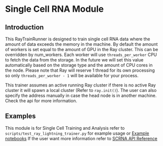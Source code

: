 
# Single Cell RNA Module

## Introduction

This RayTrainRunner is designed to train single cell RNA data where the amount of data exceeds the memory in the machine. By default the amount of workers is set equal to the amount of GPU in the Ray cluster. This can be overridden by num_workers. Each worker will use `threads_per_worker` CPU to fetch the data from the storage. In the future we will set this value automatically based on the storage type and the amount of CPU cores in the node. Please note that Ray will reserve 1 thread for its own processing so only `threads_per_worker - 1` will be available for your process.

This trainer assumes an active running Ray cluster if there is no active Ray cluster it will spawn a local cluster (Refer to `ray.init()`).  The user can also specify the address manually in case the head node is in another machine. Check the api for more information.

## Examples

This module is for Single Cell Training and Analysis refer to `scripts/test_ray_lightning_trainer.py` for example
usage or [Example notebooks](https://github.com/dataxight/protoplast-ml-example)
If the user want more information refer to [SCRNA API Reference](../apis/scrna.md)